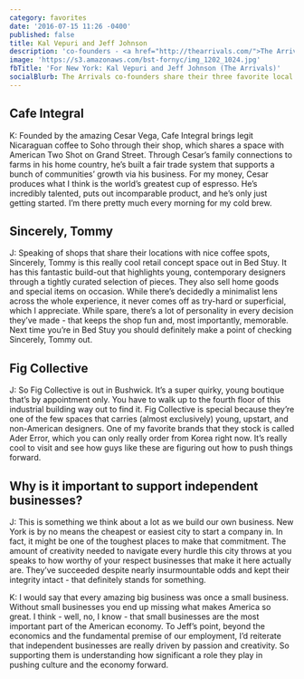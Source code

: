 ```yaml
---
category: favorites
date: '2016-07-15 11:26 -0400'
published: false
title: Kal Vepuri and Jeff Johnson
description: 'co-founders - <a href="http://thearrivals.com/">The Arrivals</a>'
image: 'https://s3.amazonaws.com/bst-fornyc/img_1202_1024.jpg'
fbTitle: 'For New York: Kal Vepuri and Jeff Johnson (The Arrivals)'
socialBlurb: The Arrivals co-founders share their three favorite local businesses in NYC.
---
```

## Cafe Integral
K: Founded by the amazing Cesar Vega, Cafe Integral brings legit Nicaraguan coffee to Soho through their shop, which shares a space with American Two Shot on Grand Street. Through Cesar’s family connections to farms in his home country, he’s built a fair trade system that supports a bunch of communities’ growth via his business. For my money, Cesar produces what I think is the world’s greatest cup of espresso. He’s incredibly talented, puts out incomparable product, and he’s only just getting started. I’m there pretty much every morning for my cold brew.

## Sincerely, Tommy
J: Speaking of shops that share their locations with nice coffee spots, Sincerely, Tommy is this really cool retail concept space out in Bed Stuy. It has this fantastic build-out that highlights young, contemporary designers through a tightly curated selection of pieces. They also sell home goods and special items on occasion. While there’s decidedly a minimalist lens across the whole experience, it never comes off as try-hard or superficial, which I appreciate. While spare, there’s a lot of personality in every decision they’ve made - that keeps the shop fun and, most importantly, memorable. Next time you’re in Bed Stuy you should definitely make a point of checking Sincerely, Tommy out.

## Fig Collective
J: So Fig Collective is out in Bushwick. It’s a super quirky, young boutique that’s by appointment only. You have to walk up to the fourth floor of this industrial building way out to find it. Fig Collective is special because they’re one of the few spaces that carries (almost exclusively) young, upstart, and non-American designers. One of my favorite brands that they stock is called Ader Error, which you can only really order from Korea right now. It’s really cool to visit and see how guys like these are figuring out how to push things forward.

## Why is it important to support independent businesses?
J: This is something we think about a lot as we build our own business. New York is by no means the cheapest or easiest city to start a company in. In fact, it might be one of the toughest places to make that commitment. The amount of creativity needed to navigate every hurdle this city throws at you speaks to how worthy of your respect businesses that make it here actually are. They’ve succeeded despite nearly insurmountable odds and kept their integrity intact - that definitely stands for something.

K: I would say that every amazing big business was once a small business. Without small businesses you end up missing what makes America so great. I think - well, no, I know - that small businesses are the most important part of the American economy. To Jeff’s point, beyond the economics and the fundamental premise of our employment, I’d reiterate that independent businesses are really driven by passion and creativity. So supporting them is understanding how significant a role they play in pushing culture and the economy forward.
